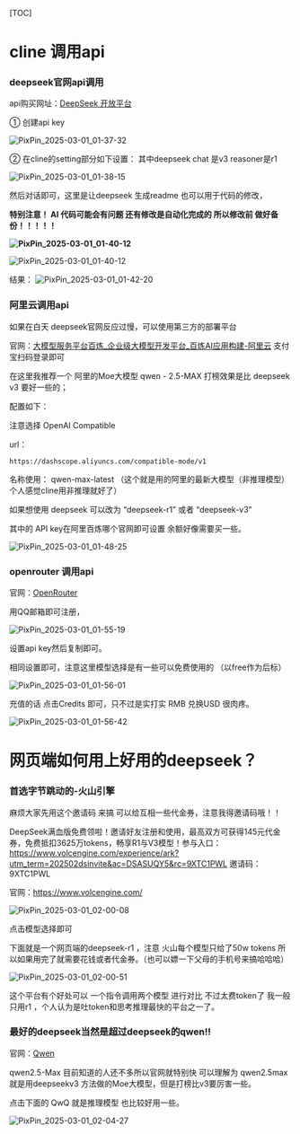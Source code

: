 [TOC]



# cline 调用api

### deepseek官网api调用



api购买网址：[DeepSeek 开放平台](https://platform.deepseek.com/usage)



① 创建api key

![PixPin_2025-03-01_01-37-32](LLM接口调用cline.assets/PixPin_2025-03-01_01-37-32.png)



② 在cline的setting部分如下设置： 其中deepseek chat 是v3   reasoner是r1

![PixPin_2025-03-01_01-38-15](LLM接口调用cline.assets/PixPin_2025-03-01_01-38-15.png)

然后对话即可，这里是让deepseek 生成readme 也可以用于代码的修改，

**特别注意！ AI 代码可能会有问题 还有修改是自动化完成的 所以修改前 做好备份！！！！！**

**![PixPin_2025-03-01_01-40-12](C:/Users/12059/AppData/Local/Programs/PixPin/Temp/PixPin_2025-03-01_01-40-12.gif)**

![PixPin_2025-03-01_01-40-12](LLM接口调用cline.assets/PixPin_2025-03-01_01-40-12.gif)



结果：
![PixPin_2025-03-01_01-42-20](LLM接口调用cline.assets/PixPin_2025-03-01_01-42-20.png)





### 阿里云调用api

如果在白天 deepseek官网反应过慢，可以使用第三方的部署平台

官网：[大模型服务平台百炼_企业级大模型开发平台_百炼AI应用构建-阿里云](https://www.aliyun.com/product/bailian)  支付宝扫码登录即可

在这里我推荐一个 阿里的Moe大模型 qwen - 2.5-MAX 打榜效果是比 deepseek v3 要好一些的；

配置如下： 

注意选择 OpenAI Compatible

url：

```
https://dashscope.aliyuncs.com/compatible-mode/v1

```

名称使用： qwen-max-latest （这个就是用的阿里的最新大模型（非推理模型） 个人感觉cline用非推理就好了）

如果想使用 deepseek 可以改为 “deepseek-r1” 或者 “deepseek-v3”

其中的 API key在阿里百炼哪个官网即可设置  余额好像需要买一些。

![PixPin_2025-03-01_01-48-25](LLM接口调用cline.assets/PixPin_2025-03-01_01-48-25.png)



### openrouter 调用api

官网：[OpenRouter](https://openrouter.ai/)

用QQ邮箱即可注册，

![PixPin_2025-03-01_01-55-19](LLM接口调用cline.assets/PixPin_2025-03-01_01-55-19.png)

设置api key然后复制即可。

相同设置即可，注意这里模型选择是有一些可以免费使用的 （以free作为后标） 

![PixPin_2025-03-01_01-56-01](LLM接口调用cline.assets/PixPin_2025-03-01_01-56-01.png)

充值的话 点击Credits 即可，只不过是实打实 RMB 兑换USD 很肉疼。

![PixPin_2025-03-01_01-56-42](LLM接口调用cline.assets/PixPin_2025-03-01_01-56-42.png)





# 网页端如何用上好用的deepseek？

### 首选字节跳动的-火山引擎



麻烦大家先用这个邀请码 来搞 可以给互相一些代金券，注意我得邀请码哦！！

DeepSeek满血版免费领啦！邀请好友注册和使用，最高双方可获得145元代金券，免费抵扣3625万tokens，畅享R1与V3模型！参与入口：https://www.volcengine.com/experience/ark?utm_term=202502dsinvite&ac=DSASUQY5&rc=9XTC1PWL  邀请码：9XTC1PWL



官网：https://www.volcengine.com/

![PixPin_2025-03-01_02-00-08](LLM接口调用cline.assets/PixPin_2025-03-01_02-00-08.png)

点击模型选择即可

下面就是一个网页端的deepseek-r1 ，注意 火山每个模型只给了50w tokens 所以如果用完了就需要花钱或者代金券。（也可以嫖一下父母的手机号来搞哈哈哈）

![PixPin_2025-03-01_02-00-51](LLM接口调用cline.assets/PixPin_2025-03-01_02-00-51.png)

这个平台有个好处可以 一个指令调用两个模型 进行对比 不过太费token了 我一般只用r1 ，个人认为是吐token和思考推理最快的平台之一了。





### 最好的deepseek当然是超过deepseek的qwen!!

官网：[Qwen](https://chat.qwenlm.ai/)

qwen2.5-Max 目前知道的人还不多所以官网就特别快 可以理解为 qwen2.5max 就是用deepseekv3 方法做的Moe大模型，但是打榜比v3要厉害一些。

点击下面的 QwQ 就是推理模型  也比较好用一些。



![PixPin_2025-03-01_02-04-27](LLM接口调用cline.assets/PixPin_2025-03-01_02-04-27.png)